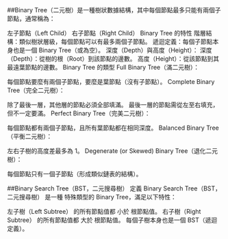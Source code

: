 ##Binary Tree（二元樹）是一種樹狀數據結構，其中每個節點最多只能有兩個子節點，通常稱為：

左子節點（Left Child）
右子節點（Right Child）
Binary Tree 的特性
階層結構：類似樹狀層級，每個節點可以有最多兩個子節點。
遞迴定義：每個子節點本身也是一個 Binary Tree（或為空）。
深度（Depth）與高度（Height）：
深度（Depth）：從樹的根（Root）到該節點的邊數。
高度（Height）：從該節點到其最遠葉節點的邊數。
Binary Tree 的類型
Full Binary Tree（滿二元樹）：

每個節點要麼有兩個子節點，要麼是葉節點（沒有子節點）。
Complete Binary Tree（完全二元樹）：

除了最後一層，其他層的節點必須全部填滿。
最後一層的節點需從左至右填充，但不一定要滿。
Perfect Binary Tree（完美二元樹）：

每個節點都有兩個子節點，且所有葉節點都在相同深度。
Balanced Binary Tree（平衡二元樹）：

左右子樹的高度差最多為 1。
Degenerate (or Skewed) Binary Tree（退化二元樹）：

每個節點只有一個子節點（形成類似鏈表的結構）。

##Binary Search Tree（BST，二元搜尋樹） 定義
Binary Search Tree（BST，二元搜尋樹） 是一種 特殊類型的 Binary Tree，滿足以下特性：

左子樹（Left Subtree） 的所有節點值都 小於 根節點值。
右子樹（Right Subtree） 的所有節點值都 大於 根節點值。
每個子樹本身也是一個 BST（遞迴定義）。
